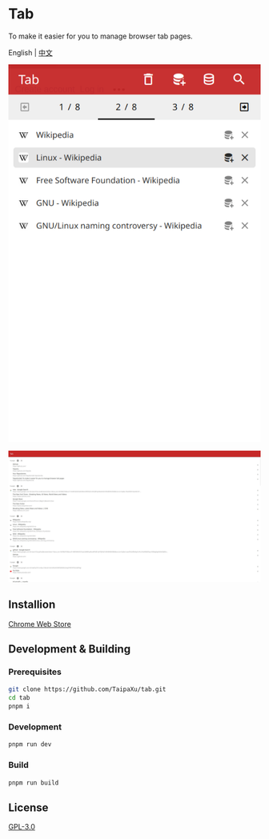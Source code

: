 # Tab

To make it easier for you to manage browser tab pages.

English | [中文](./README_ZH.md)

![popup page](./popup.png)

![save page](./save.jpeg)

## Installion

[Chrome Web Store](https://chrome.google.com/webstore/detail/tab/jjihajofddejmecdigfhddjkondfjkgf?hl=en)

## Development & Building

### Prerequisites

```bash
git clone https://github.com/TaipaXu/tab.git
cd tab
pnpm i
```

### Development

```bash
pnpm run dev
```

### Build

```bash
pnpm run build
```

## License

[GPL-3.0](LICENSE)
